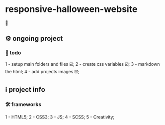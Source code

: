 # responsive-halloween-website

👻

## ⚙️ ongoing project
### 📌 todo
1 - setup main folders and files ☑️;
2 - create css variables ☑️;
3 - markdown the html;
4 - add projects images ☑️;

## ℹ️ project info

### 🛠 frameworks
1 - HTML5;
2 - CSS3;
3 - JS;
4 - SCSS;
5 - Creativity;
